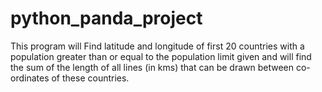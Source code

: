 # python_panda_project
This program will  Find latitude and longitude of first 20 countries with a population greater than or equal to the population limit given and will find  the sum of the length of all lines (in kms) that can be drawn between co-ordinates of these countries.
